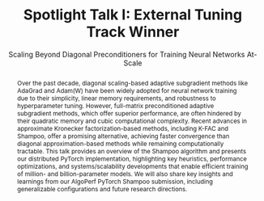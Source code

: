 ---
# Determines which item appears first on the schedule (lowest number (0) appears first)
sequence_id: 3

day: Tuesday, 11th

# Time of the event
time: 11:15 - 12:00

# Title of the event
title: "Spotlight Talk I: External Tuning Track Winner"
subtitle: Scaling Beyond Diagonal Preconditioners for Training Neural Networks At-Scale

# Abstract
abstract: >
    Over the past decade, diagonal scaling-based adaptive subgradient methods like AdaGrad and Adam(W) have been widely adopted for neural network training due to their simplicity, linear memory requirements, and robustness to hyperparameter tuning. However, full-matrix preconditioned adaptive subgradient methods, which offer superior performance, are often hindered by their quadratic memory and cubic computational complexity. Recent advances in approximate Kronecker factorization-based methods, including K-FAC and Shampoo, offer a promising alternative, achieving faster convergence than diagonal approximation-based methods while remaining computationally tractable. This talk provides an overview of the Shampoo algorithm and presents our distributed PyTorch implementation, highlighting key heuristics, performance optimizations, and systems/scalability developments that enable efficient training of million- and billion-parameter models. We will also share key insights and learnings from our AlgoPerf PyTorch Shampoo submission, including generalizable configurations and future research directions.

# Speaker Info
speaker: Anna Cai & Michael Shi
webpage: https://www.linkedin.com/in/a-cai/
affil: Meta AI
affil_link: https://hjmshi.github.io/
# affil2: Buzz University
# affil2_link: https://buzz.edu

# Image
img: ../speakers/anna.jpeg
img_link: https://www.linkedin.com/in/a-cai/
---